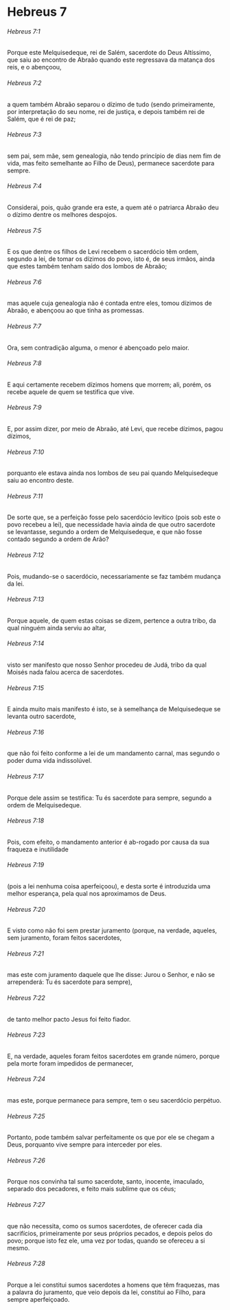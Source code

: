 # Hebreus 7

###### Hebreus 7:1

Porque este Melquisedeque, rei de Salém, sacerdote do Deus Altíssimo, que saiu ao encontro de Abraão quando este regressava da matança dos reis, e o abençoou,

###### Hebreus 7:2

a quem também Abraão separou o dízimo de tudo (sendo primeiramente, por interpretação do seu nome, rei de justiça, e depois também rei de Salém, que é rei de paz;

###### Hebreus 7:3

sem pai, sem mãe, sem genealogia, não tendo princípio de dias nem fim de vida, mas feito semelhante ao Filho de Deus), permanece sacerdote para sempre.

###### Hebreus 7:4

Considerai, pois, quão grande era este, a quem até o patriarca Abraão deu o dízimo dentre os melhores despojos.

###### Hebreus 7:5

E os que dentre os filhos de Levi recebem o sacerdócio têm ordem, segundo a lei, de tomar os dízimos do povo, isto é, de seus irmãos, ainda que estes também tenham saído dos lombos de Abraão;

###### Hebreus 7:6

mas aquele cuja genealogia não é contada entre eles, tomou dízimos de Abraão, e abençoou ao que tinha as promessas.

###### Hebreus 7:7

Ora, sem contradição alguma, o menor é abençoado pelo maior.

###### Hebreus 7:8

E aqui certamente recebem dízimos homens que morrem; ali, porém, os recebe aquele de quem se testifica que vive.

###### Hebreus 7:9

E, por assim dizer, por meio de Abraão, até Levi, que recebe dízimos, pagou dízimos,

###### Hebreus 7:10

porquanto ele estava ainda nos lombos de seu pai quando Melquisedeque saiu ao encontro deste.

###### Hebreus 7:11

De sorte que, se a perfeição fosse pelo sacerdócio levítico (pois sob este o povo recebeu a lei), que necessidade havia ainda de que outro sacerdote se levantasse, segundo a ordem de Melquisedeque, e que não fosse contado segundo a ordem de Arão?

###### Hebreus 7:12

Pois, mudando-se o sacerdócio, necessariamente se faz também mudança da lei.

###### Hebreus 7:13

Porque aquele, de quem estas coisas se dizem, pertence a outra tribo, da qual ninguém ainda serviu ao altar,

###### Hebreus 7:14

visto ser manifesto que nosso Senhor procedeu de Judá, tribo da qual Moisés nada falou acerca de sacerdotes.

###### Hebreus 7:15

E ainda muito mais manifesto é isto, se à semelhança de Melquisedeque se levanta outro sacerdote,

###### Hebreus 7:16

que não foi feito conforme a lei de um mandamento carnal, mas segundo o poder duma vida indissolúvel.

###### Hebreus 7:17

Porque dele assim se testifica: Tu és sacerdote para sempre, segundo a ordem de Melquisedeque.

###### Hebreus 7:18

Pois, com efeito, o mandamento anterior é ab-rogado por causa da sua fraqueza e inutilidade

###### Hebreus 7:19

(pois a lei nenhuma coisa aperfeiçoou), e desta sorte é introduzida uma melhor esperança, pela qual nos aproximamos de Deus.

###### Hebreus 7:20

E visto como não foi sem prestar juramento (porque, na verdade, aqueles, sem juramento, foram feitos sacerdotes,

###### Hebreus 7:21

mas este com juramento daquele que lhe disse: Jurou o Senhor, e não se arrependerá: Tu és sacerdote para sempre),

###### Hebreus 7:22

de tanto melhor pacto Jesus foi feito fiador.

###### Hebreus 7:23

E, na verdade, aqueles foram feitos sacerdotes em grande número, porque pela morte foram impedidos de permanecer,

###### Hebreus 7:24

mas este, porque permanece para sempre, tem o seu sacerdócio perpétuo.

###### Hebreus 7:25

Portanto, pode também salvar perfeitamente os que por ele se chegam a Deus, porquanto vive sempre para interceder por eles.

###### Hebreus 7:26

Porque nos convinha tal sumo sacerdote, santo, inocente, imaculado, separado dos pecadores, e feito mais sublime que os céus;

###### Hebreus 7:27

que não necessita, como os sumos sacerdotes, de oferecer cada dia sacrifícios, primeiramente por seus próprios pecados, e depois pelos do povo; porque isto fez ele, uma vez por todas, quando se ofereceu a si mesmo.

###### Hebreus 7:28

Porque a lei constitui sumos sacerdotes a homens que têm fraquezas, mas a palavra do juramento, que veio depois da lei, constitui ao Filho, para sempre aperfeiçoado.

